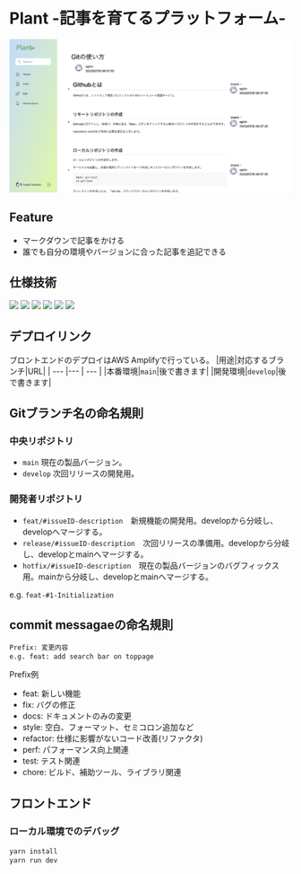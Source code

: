 # Plant -記事を育てるプラットフォーム-
![サンプル画面](.README/sample.png)
## Feature
- マークダウンで記事をかける
- 誰でも自分の環境やバージョンに合った記事を追記できる

## 仕様技術
<img src="https://img.shields.io/badge/-Next.js-000000.svg?logo=next.js&style=plastic">
<img src="https://img.shields.io/badge/-React-61DAFB.svg?logo=react&style=plastic">
<img src="https://img.shields.io/badge/-Typescript-007ACC.svg?logo=typescript&style=plastic">
<img src="https://img.shields.io/badge/-Python-3776AB.svg?logo=python&style=plastic">
<img src="https://img.shields.io/badge/-Amazon%20aws-232F3E.svg?logo=amazon-aws&style=plastic">
<img src="https://img.shields.io/badge/-Figma-F24E1E.svg?logo=figma&style=plastic">

## デプロイリンク
ブロントエンドのデプロイはAWS Amplifyで行っている。
|用途|対応するブランチ|URL|
| --- |--- | --- |
|本番環境|`main`|後で書きます|
|開発環境|`develop`|後で書きます|

## Gitブランチ名の命名規則

### 中央リポジトリ
* `main` 現在の製品バージョン。
* `develop` 次回リリースの開発用。

### 開発者リポジトリ
* `feat/#issueID-description`　新規機能の開発用。developから分岐し、developへマージする。
* `release/#issueID-description`　次回リリースの準備用。developから分岐し、developとmainへマージする。
* `hotfix/#issueID-description`　現在の製品バージョンのバグフィックス用。mainから分岐し、developとmainへマージする。

e.g. `feat-#1-Initialization`

## commit messagaeの命名規則
```
Prefix: 変更内容
e.g. feat: add search bar on toppage
```

Prefix例
- feat: 新しい機能
- fix: バグの修正
- docs: ドキュメントのみの変更
- style: 空白、フォーマット、セミコロン追加など
- refactor: 仕様に影響がないコード改善(リファクタ)
- perf: パフォーマンス向上関連
- test: テスト関連
- chore: ビルド、補助ツール、ライブラリ関連

## フロントエンド

### ローカル環境でのデバッグ
```
yarn install
yarn run dev
```
